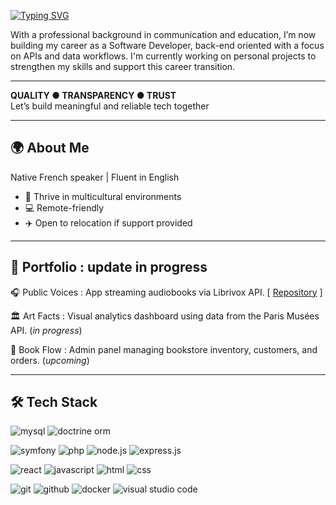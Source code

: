 [![Typing SVG](https://readme-typing-svg.demolab.com?font=Fira+Code&pause=1000&color=B47433&width=435&lines=%F0%9F%91%8B+Bonjour+tout+le+monde)](https://git.io/typing-svg)

With a professional background in communication and education, I’m now building my career as a Software Developer, back-end oriented with a focus on APIs and data workflows. I'm currently working on personal projects to strengthen my skills and support this career transition.

---

**QUALITY ● TRANSPARENCY ● TRUST**  
Let’s build meaningful and reliable tech together

---

## 🌍 About Me

Native French speaker | Fluent in English  
- 🤝 Thrive in multicultural environments  
- 💻​ Remote-friendly
- ✈️ Open to relocation if support provided


---

## 🚀 Portfolio : update in progress

🎧​ Public Voices : App streaming audiobooks via Librivox API.  [ [Repository](https://github.com/madame-r/symfony_public_voices.git) ]

🏛️​ Art Facts : Visual analytics dashboard using data from the Paris Musées API. (_in progress_)

📖​ Book Flow : Admin panel managing bookstore inventory, customers, and orders. (_upcoming_)

---

## 🛠️ Tech Stack

![mysql](https://img.shields.io/badge/MySQL-005C84?style=for-the-badge&logo=mysql&logoColor=white)
![doctrine orm](https://img.shields.io/badge/doctrine-fa6a3c?style=for-the-badge&logo=doctrine&logoColor=white)

![symfony](https://img.shields.io/badge/Symfony-000000?style=for-the-badge&logo=Symfony&logoColor=white)
![php](https://img.shields.io/badge/PHP-777BB4?style=for-the-badge&logo=php&logoColor=white)
![node.js](https://img.shields.io/badge/Node%20js-339933?style=for-the-badge&logo=nodedotjs&logoColor=white)
![express.js](https://img.shields.io/badge/Express%20js-000000?style=for-the-badge&logo=express&logoColor=white)

![react](https://img.shields.io/badge/React-20232A?style=for-the-badge&logo=react&logoColor=61DAFB)
![javascript](https://img.shields.io/badge/JavaScript-323330?style=for-the-badge&logo=javascript&logoColor=F7DF1E)
![html](https://img.shields.io/badge/HTML5-E34F26?style=for-the-badge&logo=html5&logoColor=white)
![css](https://img.shields.io/badge/CSS3-1572B6?style=for-the-badge&logo=css3&logoColor=white)

![git](https://img.shields.io/badge/GIT-E44C30?style=for-the-badge&logo=git&logoColor=white)
![github](https://img.shields.io/badge/GitHub-100000?style=for-the-badge&logo=github&logoColor=white)
![docker](https://img.shields.io/badge/Docker-2CA5E0?style=for-the-badge&logo=docker&logoColor=white)
![visual studio code](https://img.shields.io/badge/VSCode-0078D4?style=for-the-badge&logo=visual%20studio%20code&logoColor=white)







